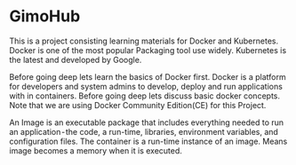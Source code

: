 # GimoHub

This is a project consisting learning materials for Docker and Kubernetes.
Docker is one of the most popular Packaging tool use widely. Kubernetes is the latest and developed by Google.

Before going deep lets learn the basics of Docker first.
Docker is a platform for developers and system admins to develop, deploy and run applications with in containers. Before going deep lets discuss basic docker concepts. Note that we are using Docker Community Edition(CE) for this Project.

An Image is an executable package that includes everything needed to run an application - the code, a run-time, libraries, environment variables, and configuration files. The container is a run-time instance of an image. Means image becomes a memory when it is executed.